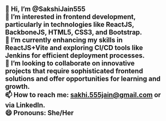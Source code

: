 

👋 Hi, I’m @SakshiJain555  
👀 I’m interested in frontend development, particularly in technologies like ReactJS, BackboneJS, HTML5, CSS3, and Bootstrap.  
🌱 I’m currently enhancing my skills in ReactJS+Vite and exploring CI/CD tools like Jenkins for efficient deployment processes.  
💞️ I’m looking to collaborate on innovative projects that require sophisticated frontend solutions and offer opportunities for learning and growth.  
📫 How to reach me: sakhi.555jain@gmail.com or via LinkedIn.  
😄 Pronouns: She/Her  
---

